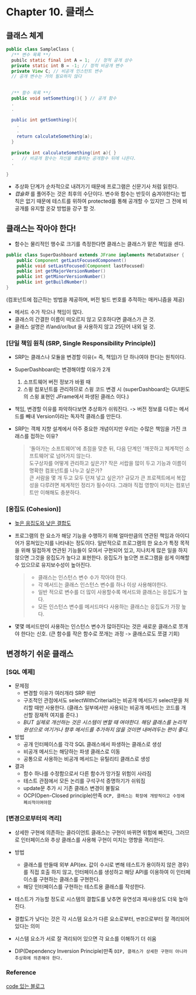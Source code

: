 # Chapter 10. 클래스
## 클래스 체계
``` JAVA
public class SampleClass {
  /** 변수 목록 **/
  pubilc static final int A = 1;  // 정적 공개 상수
  private static int B = -1; // 정적 비공개 변수
  private View C; // 비공개 인스턴트 변수
  // 공개 변수는 거의 필요하지 않다
  
  
  /** 함수 목록 **/
  public void setSomething(){ } // 공개 함수
  .
  .
  
  public int getSomthing(){
    .
    .
    return calculateSomething(a);
  }
  
  private int calculateSomething(int a){ }  
  .   // 비공개 함수는 자신을 호출하는 공개함수 뒤에 나온다.
  .
  
}
```
- 추상화 단계가 순차적으로 내려가기 때문에 프로그램은 신문기사 처럼 읽힌다.
- _캡슐화_ 를 풀어주는 것은 최후의 수단이다. 
  변수와 함수는 반듯이 숨겨야한다는 법칙은 없기 때문에 테스트를 위하여 protected를 통해 공개할 수 있지만 그 전에 비공개를 유지할 온갖 방법을 강구 할 것.
  
## 클래스는 작아야 한다!
- 함수는 물리적인 행수로 크기를 측정한다면 클래스는 클래스가 맡은 책임을 센다.

```JAVA
public class SuperDashboard extends JFrame implements MetaDataUser {
    public Component getLastFocusedComponent()
    public void setLastFocused(Component lastFocused)
    public int getMajorVersionNumber()
    public int getMinorVersionNumber()
    public int getBuildNumber() 
}
```
(컴포넌트에 접근하는 방법을 제공하며, 버전 빌드 번호를 추적하는 매커니즘을 제공)
- 메서드 수가 작으나 책임이 많다.
- 클래스의 간결한 이름이 떠오르지 않고 모호하다면 클래스가 큰 것.
- 클래스 설명은 if/and/or/but 을 사용하지 않고 25단어 내외 일 것.
  
### [단일 책임 원칙 (SRP, Single Responsibility Principle)]
- SRP는 클래스나 모듈을 변경할 이유(= 즉, 책임)가 단 하나여야 한다는 원칙이다.
- SuperDashboard는 변경해야할 이유가 2개
  1. 소프트웨어 버전 정보가 바뀔 때 
  2. 스윙 컴포넌트를 관리하므로 스윙 코드 변경 시 (superDashboard는 GUI윈도의 스윙 표현인 JFrame에서 파생된 클래스 이다.)
- 책임, 변경할 이유를 파악하다보면 추상화가 쉬워진다. 
-> 버전 정보를 다루는 메서드를 빼내 Version이라는 독자적 클래스를 만든다.

- SRP는 객체 지향 설계에서 아주 중요한 개념이지만 우리는 수많은 책임을 가진 크래스를 접하는 이유?
  > '돌아가는 소프트웨어'에 초점을 맞춘 뒤, 다음 단계인 '깨끗하고 체계적인 소프트웨어'로 넘어가지 않는다.   
  > 도구상자를 어떻게 관리하고 싶은가? 작은 서랍을 많이 두고 기능과 이름이 명확한 컴포넌트를 나누고 싶은가?   
  > 큰 서람을 몇 개 두고 모두 던져 넣고 싶은가? 규모가 큰 프로젝트에서 복잡성을 다루려면 체계적인 정리가 필수이다. 
  > 그래야 직접 영향이 미치는 컴포넌트만 이해해도 충분하다.

### [응집도 (Cohesion)]
- [높은 응집도와 낮은 결합도](https://smiler.tistory.com/entry/%EB%86%92%EC%9D%80-%EC%9D%91%EC%A7%91%EB%8F%84%EC%99%80-%EB%82%AE%EC%9D%80-%EA%B2%B0%ED%95%A9%EB%8F%84)
- 프로그램의 한 요소가 해당 기능을 수행하기 위해 얼마만큼의 연관된 책임과 아이디어가 뭉쳐있는지를 나타내는 정도이다. 일반적으로 프로그램의 한 요소가 특정 목적을 위해 밀접하게 연관된 기능들이 모여서 구현되어 있고, 지나치게 많은 일을 하지 않으면 그것을 응집도가 높다고 표현한다. 응집도가 높으면 프로그램을 쉽게 이해할 수 있으므로 유지보수성이 높아진다.
  > - 클래스는 인스턴스 변수 수가 작아야 한다. 
  > - 각 메서드는 클래스 인스턴스 변수를 하나 이상 사용해야한다.
  > - 일반 적으로 변수를 더 많이 사용할수록 메서드와 클래스는 응집도가 높다.
  > - 모든 인스턴스 변수를 메서드마다 사용하는 클래스는 응집도가 가장 높다.
  
- 몇몇 메서드만이 사용하는 인스턴스 변수가 많아진다는 것은 새로운 클래스로 쪼개야 한다는 신호. (큰 함수를 작은 함수로 쪼개는 과정 -> 클래스로도 쪼갤 기회)

## 변경하기 쉬운 클래스
### [SQL 예제]
- 문제점
  - 변경할 이유가 여러개라 SRP 위반
  - 구조적인 관점에서도 selectWithCriteria라는 비공개 메서드가 select문을 처리할 때만 사용한다. (클래스 일부에서만 사용되는 비공개 메서드는 코드를 개선할 잠재적 여지를 준다.)
  - _BUT 실제로 개선하는 것은 시스템이 변할 때 여야한다. 해당 클래스를 논리적 완성으로 여기거나 향후 메서드를 추가하지 않을 것이면 내버려두는 편이 좋다._
- 방법
  - 공개 인터페이스를 각각 SQL 클래스에서 파생하는 클래스로 생성
  - 비공개 메서드는 해당하는 파생 클래스로 이동
  - 공통으로 사용하는 비공개 메서드는 유틸리티 클래스로 생성
- 결과
  - 함수 하나를 수정함으로서 다른 함수가 망가질 위험이 사라짐
  - 테스트 관점에서 모든 논리를 구석구석 증명하기가 쉬워짐
  - update문 추가 시 기존 클래스 변경이 불필요
  - OCP(Open-Closed principle)만족 `OCP, 클래스는 확장에 개방적이고 수정에 폐쇠적이여야함`
  
### [변경으로부터의 격리]
- 상세한 구현에 의존하는 클라이언트 클래스는 구현이 바뀌면 위험에 빠진다, 그러므로 인터페이스와 추상 클래스를 사용해 구현이 미치는 영향을 격리한다.
- 방법
  - 클래스를 만들때 외부 API(ex. 값이 수시로 변해 테스트가 용이하지 않은 경우)를 직접 호출 하지 않고, 인터페이스를 생성하고 해당 API를 이용하여 이 인터페이스를 구현하는 클래스를 구현한다.
  - 해당 인터페이스를 구현하는 테스트용 클래스를 작성한다.

- 테스트가 가능할 정도로 시스템의 결합도를 낮추면 유연성과 재사용성도 더욱 높아진다.
- 결합도가 낮다는 것은 각 시스템 요소가 다른 요소로부터, `변경`으로부터 잘 격리되어 있다는 의미
- 시스템 요소가 서로 잘 격리되어 있으면 각 요소를 이해하기 더 쉬움
- DIP(Dependency Inversion Principle)만족 `DIP, 클래스가 상세한 구현이 아니라 추상화에 의존해야 한다.`
 
  
### Reference
[code 있는 블로그](http://amazingguni.github.io/blog/2016/06/Clean-Code-10-%ED%81%B4%EB%9E%98%EC%8A%A4)
